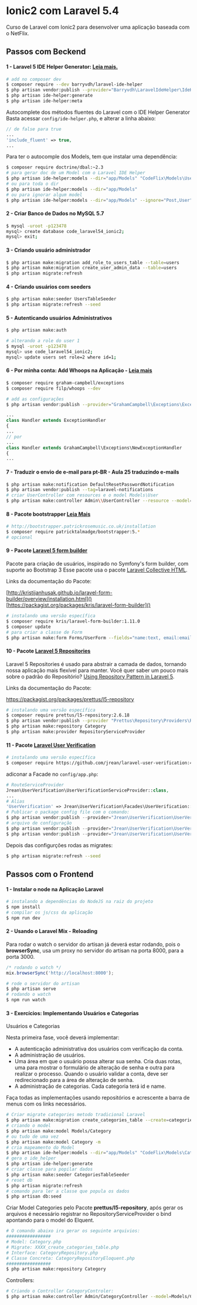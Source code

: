 [laravel-ide-helper]: https://github.com/barryvdh/laravel-ide-helper
# Ionic2 com Laravel 5.4

Curso de Laravel com Ionic2 para desenvolver uma aplicação baseada com o NetFlix.

## Passos com Beckend

#### 1 - Laravel 5 IDE Helper Generator: [Leia mais.][laravel-ide-helper]

```bash
# add no composer dev
$ composer require --dev barryvdh/laravel-ide-helper 
$ php artisan vendor:publish --provider="Barryvdh\LaravelIdeHelper\IdeHelperServiceProvider" --tag=config
$ php artisan ide-helper:generate
$ php artisan ide-helper:meta
```
Autocomplete dos métodos fluentes do Laravel com o IDE Helper Generator
Basta acessar `config/ide-helper.php`, e alterar a linha abaixo:

```php
// de false para true
...
'include_fluent' => true,
...
```
Para ter o autocomple dos Models, tem que instalar uma dependência:

```bash
$ composer require doctrine/dbal:~2.3
# para gerar doc de um Model com o Laravel IDE Helper
$ php artisan ide-helper:models --dir="app/Models" "CodeFlix\Models\User"
# ou para toda o dir
$ php artisan ide-helper:models --dir="app/Models"
# ou para ignorar algum model
$ php artisan ide-helper:models --dir="app/Models" --ignore="Post,User"
```

#### 2 - Criar Banco de Dados no MySQL 5.7

```bash
$ mysql -uroot -p123478
mysql> create database code_laravel54_ionic2;
mysql> exit;
```
#### 3 - Criando usuário administrador

```bash
$ php artisan make:migration add_role_to_users_table --table=users
$ php artisan make:migration create_user_admin_data --table=users
$ php artisan migrate:refresh
```

#### 4 - Criando usuários com seeders

```bash
$ php artisan make:seeder UsersTableSeeder
$ php artisan migrate:refresh --seed
```

#### 5 - Autenticando usuários Administrativos

```bash
$ php artisan make:auth

# alterando a role do user 1
$ mysql -uroot -p123478
mysql> use code_laravel54_ionic2;
mysql> update users set role=2 where id=1;
```

#### 6 - Por minha conta: Add Whoops na Aplicação - [Leia mais](https://github.com/GrahamCampbell/Laravel-Exceptions)

```bash
$ composer require graham-campbell/exceptions
$ composer require filp/whoops --dev

# add as configurações
$ php artisan vendor:publish --provider="GrahamCampbell\Exceptions\ExceptionsServiceProvider"
```

```php
...
class Handler extends ExceptionHandler
{
...
// por 
...
class Handler extends GrahamCampbell\Exceptions\NewExceptionHandler
{
...
```

#### 7 - Traduzir o envio de e-mail para pt-BR - Aula 25 traduzindo e-mails

```bash
$ php artisan make:notification DefaultResetPasswordNotification
$ php artisan vendor:publish --tag=laravel-notifications
# criar UserController com resources e o model Models\User
$ php artisan make:controller Admin\\UserController --resource --model=Models\\User
```

#### 8 - Pacote bootstrapper [Leia Mais](https://github.com/patricktalmadge/bootstrapper)

```bash
# http://bootstrapper.patrickrosemusic.co.uk/installation
$ composer require patricktalmadge/bootstrapper:5.*
# opcional
```

#### 9 - Pacote [Laravel 5 form builder](https://github.com/kristijanhusak/laravel-form-builder)

Pacote para criação de usuários, inspirado no Symfony's form builder, com suporte ao Bootstrap 3
Esse pacote usa o pacote [Laravel Collective HTML](https://laravelcollective.com/docs/5.3/html).

Links da documentação do Pacote:

[http://kristijanhusak.github.io/laravel-form-builder/overview/installation.html]()
[https://packagist.org/packages/kris/laravel-form-builder]()

```bash
# instalando uma versão específica
$ composer require kris/laravel-form-builder:1.11.0
$ composer update
# para criar a classe de Form
$ php artisan make:form Forms/UserForm --fields="name:text, email:email"
```

#### 10 - Pacote [Laravel 5 Repositories](https://github.com/andersao/l5-repository)

Laravel 5 Repositories é usado para abstrair a camada de dados, tornando nossa aplicação mais flexível para manter.
Você quer saber um pouco mais sobre o padrão do Repositório? [Using Repository Pattern in Laravel 5](http://bit.ly/1IdmRNS).

Links da documentação do Pacote:

https://packagist.org/packages/prettus/l5-repository

```bash
# instalando uma versão específica
$ composer require prettus/l5-repository:2.6.18
$ php artisan vendor:publish --provider "Prettus\Repository\Providers\RepositoryServiceProvider"
$ php artisan make:repository Category
$ php artisan make:provider RepositoryServiceProvider
```

#### 11 - Pacote [Laravel User Verification](https://github.com/jrean/laravel-user-verification)

```bash
# instalando uma versão específica
$ composer require https://github.com/jrean/laravel-user-verification:4.1.9
```
adiconar a Facade no `config/app.php`:

```php
# RouteServiceProvider
Jrean\UserVerification\UserVerificationServiceProvider::class,
...
# Alias
'UserVerification' => Jrean\UserVerification\Facades\UserVerification::class,
# Publicar o package config file com o comando:
$ php artisan vendor:publish --provider="Jrean\UserVerification\UserVerificationServiceProvider" --tag="migrations"
# arquivo de configuração
$ php artisan vendor:publish --provider="Jrean\UserVerification\UserVerificationServiceProvider" --tag="config"
$ php artisan vendor:publish --provider="Jrean\UserVerification\UserVerificationServiceProvider" --tag=views
```

Depois das configurções rodas as migrates:

 ```bash
 $ php artisan migrate:refresh --seed
 ```

## Passos com o Frontend

#### 1 - Instalar o node na Aplicação Laravel

```bash
# instalando a dependências do NodeJS na raiz do projeto
$ npm install
# compilar os js/css da aplicação
$ npm run dev
```

#### 2 - Usando o Laravel Mix - Reloading
Para rodar o watch o servidor do artisan já deverá estar rodando, pois o **browserSync**, usa um proxy no servidor do artisan na porta 8000, para a porta 3000.

```js
/* rodando o watch */
mix.browserSync('http://localhost:8000');
```

```bash
# rode o servidor do artisan
$ php artisan serve
# rodando o watch
$ npm run watch
```

#### 3 - Exercícios: Implementando Usuários e Categorias

Usuários e Categorias

Nesta primeira fase, você deverá implementar:

* A autenticação administrativa dos usuários com verificação da conta.
* A administração de usuários.
* Uma área em que o usuário possa alterar sua senha. Cria duas rotas, uma para mostrar o formulário de alteração de senha e outra para realizar o processo. Quando o usuário validar a conta, deve ser redirecionado para a área de alteração de senha.
* A administração de categorias. Cada categoria terá id e name.

Faça todas as implementações usando repositórios e acrescente a barra de menus com os links necessários.

```bash
# Criar migrate categories metodo tradicional Laravel
$ php artisan make:migration create_categories_table --create=categories
# criando o model
$ php artisan make:model Models/Category
# ou tudo de uma vez
$ php artisan make:model Category -m
# cria mapeamento do Model
$ php artisan ide-helper:models --dir="app/Models" "CodeFlix\Models\Category"
# gera o ide_helper
$ php artisan ide-helper:generate
# criar classe para popilar dados
$ php artisan make:seeder CategoriesTableSeeder
# reset db
$ php artisan migrate:refresh
# comando para ler a classe que popula os dados
$ php artisan db:seed
```

Criar Model Categories pelo Pacote **prettus/l5-repository**, após gerar os 
arquivos é necessário registrar no RepositoryServiceProvider o bind apontando
 para o model do Elquent.

```bash
# O comando abaixo ira gerar os seguinte arquivios:
#################
# Model: Category.php
# Migrate: XXXX_create_categories_table.php
# Interface: CategoryRepository.php
# Classe Concreta: CategoryRepositoryEloquent.php
#################
$ php artisan make:repository Category
```

Controllers:

```bash
# Criando o Controller CategoryControler:
$ php artisan make:controller Admin/CategoryController --model=Models/Category
```
